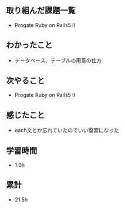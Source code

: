 ## 取り組んだ課題一覧
- Progate Ruby on Rails5 Ⅱ

## わかったこと
- データベース、テーブルの用意の仕方

## 次やること
- Progate Ruby on Rails5 Ⅱ

## 感じたこと
- each文とか忘れていたのでいい復習になった
  
## 学習時間
- 1.0h

## 累計
- 21.5h
